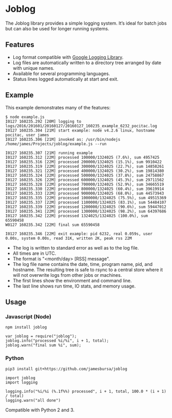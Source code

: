 # Joblog

The Joblog library provides a simple logging system. It’s ideal for batch jobs but can also be used
for longer running systems.

## Features

* Log format compatible with [Google Logging Library](https://github.com/google/glog).
* Log files are automatically written to a directory tree arranged by date with unique names.
* Available for several programming languages.
* Status lines logged automatically at start and exit.

## Example

This example demonstrates many of the features:

```
$ node example.js
I0127 160235.292 [20M] logging to logs/2016/201601/20160127/20160127_160235_example_6232_pocitac.log
I0127 160235.304 [21M] start example: node v4.2.6 linux, hostname pocitac, user james
I0127 160235.306 [21M] invoked as: /usr/bin/nodejs /home/james/Projects/joblog/example.js --run

I0127 160235.307 [21M] running example
I0127 160235.312 [22M] processed 100000/1324025 (7.6%), sum 4957425
I0127 160235.316 [22M] processed 200000/1324025 (15.1%), sum 9910422
I0127 160235.319 [22M] processed 300000/1324025 (22.7%), sum 14858261
I0127 160235.321 [22M] processed 400000/1324025 (30.2%), sum 19814380
I0127 160235.324 [22M] processed 500000/1324025 (37.8%), sum 24758867
I0127 160235.326 [22M] processed 600000/1324025 (45.3%), sum 29711562
I0127 160235.328 [22M] processed 700000/1324025 (52.9%), sum 34665519
I0127 160235.330 [22M] processed 800000/1324025 (60.4%), sum 39619914
I0127 160235.333 [22M] processed 900000/1324025 (68.0%), sum 44573943
I0127 160235.335 [22M] processed 1000000/1324025 (75.5%), sum 49515369
I0127 160235.337 [22M] processed 1100000/1324025 (83.1%), sum 54484107
I0127 160235.339 [22M] processed 1200000/1324025 (90.6%), sum 59447012
I0127 160235.341 [22M] processed 1300000/1324025 (98.2%), sum 64397686
I0127 160235.342 [22M] processed 1324025/1324025 (100.0%), sum 65590458
W0127 160235.342 [22M] final sum 65590458

I0127 160235.346 [22M] exit example: pid 6232, real 0.059s, user 0.00s, system 0.00s, read 31K, written 2K, peak rss 22M
```

* The log is written to standard error as well as to the log file.
* All times are in UTC.
* The format is "<level><month/day> <time> [RSS] message".
* The log file name contains the date, time, program name, pid, and hostname. The resulting tree is
  safe to rsync to a central store where it will not overwrite logs from other jobs or machines.
* The first lines show the environment and command line.
* The last line shows run time, IO stats, and memory usage.

## Usage

### Javascript (Node)

```
npm install joblog
```

```
var joblog = require("joblog");
joblog.info("processed %i/%i", i + 1, total);
joblog.warn("final sum %i", sum);
```

### Python

```
pip3 install git+https://github.com/jamesbursa/joblog
```

```
import joblog
import logging

logging.info("%i/%i (%.1f%%) processed", i + 1, total, 100.0 * (i + 1) / total)
logging.warn("all done")
```

Compatible with Python 2 and 3.
